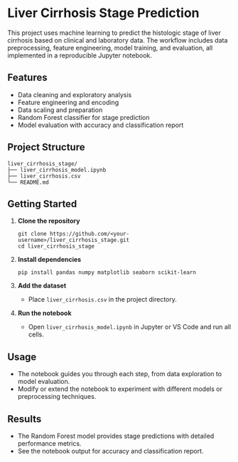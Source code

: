 # Liver Cirrhosis Stage Prediction

This project uses machine learning to predict the histologic stage of liver cirrhosis based on clinical and laboratory data. The workflow includes data preprocessing, feature engineering, model training, and evaluation, all implemented in a reproducible Jupyter notebook.

## Features

- Data cleaning and exploratory analysis
- Feature engineering and encoding
- Data scaling and preparation
- Random Forest classifier for stage prediction
- Model evaluation with accuracy and classification report

## Project Structure

```
liver_cirrhosis_stage/
├── liver_cirrhosis_model.ipynb
├── liver_cirrhosis.csv
└── README.md
```

## Getting Started

1. **Clone the repository**
   ```
   git clone https://github.com/<your-username>/liver_cirrhosis_stage.git
   cd liver_cirrhosis_stage
   ```

2. **Install dependencies**
   ```
   pip install pandas numpy matplotlib seaborn scikit-learn
   ```

3. **Add the dataset**
   - Place `liver_cirrhosis.csv` in the project directory.

4. **Run the notebook**
   - Open `liver_cirrhosis_model.ipynb` in Jupyter or VS Code and run all cells.

## Usage

- The notebook guides you through each step, from data exploration to model evaluation.
- Modify or extend the notebook to experiment with different models or preprocessing techniques.

## Results

- The Random Forest model provides stage predictions with detailed performance metrics.
- See the notebook output for accuracy and classification report.
